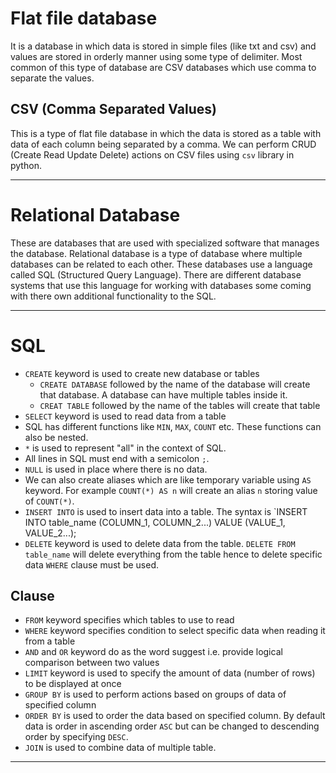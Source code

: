 # Flat file database
It is a database in which data is stored in simple files (like txt and csv) and values are stored in orderly manner using some type of delimiter. Most common of this type of database are CSV databases which use comma to separate the values.
## CSV (Comma Separated Values)
This is a type of flat file database in which the data is stored as a table with data of each column being separated by a comma.
We can perform CRUD (Create Read Update Delete) actions on CSV files using `csv` library in python.

---
# Relational Database
These are databases that are used with specialized software that manages the database. Relational database is a type of database where multiple databases can be related to each other. These databases use a language called SQL (Structured Query Language). There are different database systems that use this language for working with databases some coming with there own additional functionality to the SQL.

---
# SQL
- `CREATE` keyword is used to create new database or tables
	- `CREATE DATABASE`  followed by the name of the database will create that database. A database can have multiple tables inside it.
	- `CREAT TABLE` followed by the name of the tables will create that table
- `SELECT` keyword is used to read data from a table
- SQL has different functions like `MIN`, `MAX`, `COUNT` etc. These functions can also be nested.
- `*` is used to represent "all" in the context of SQL.
- All lines in SQL must end with a semicolon `;`.
- `NULL` is used in place where there is no data.
- We can also create aliases which are like temporary variable using `AS` keyword. For example `COUNT(*) AS n` will create an alias `n` storing value of `COUNT(*)`.
- `INSERT INTO` is used to insert data into a table. The syntax is `INSERT INTO table_name (COLUMN_1, COLUMN_2...) VALUE (VALUE_1, VALUE_2...);
- `DELETE` keyword is used to delete data from the table. `DELETE FROM table_name` will delete everything from the table hence to delete specific data `WHERE` clause must be used.
## Clause
- `FROM` keyword specifies which tables to use to read
- `WHERE` keyword specifies condition to select specific data when reading it from a table
- `AND` and `OR` keyword do as the word suggest i.e. provide logical comparison between two values
- `LIMIT` keyword is used to specify the amount of data (number of rows) to be displayed at once
- `GROUP BY` is used to perform actions based on groups of data of specified column
- `ORDER BY` is used to order the data based on specified column. By default data is order in ascending order `ASC` but can be changed to descending order by specifying `DESC`.
- `JOIN` is used to combine data of multiple table.
---
